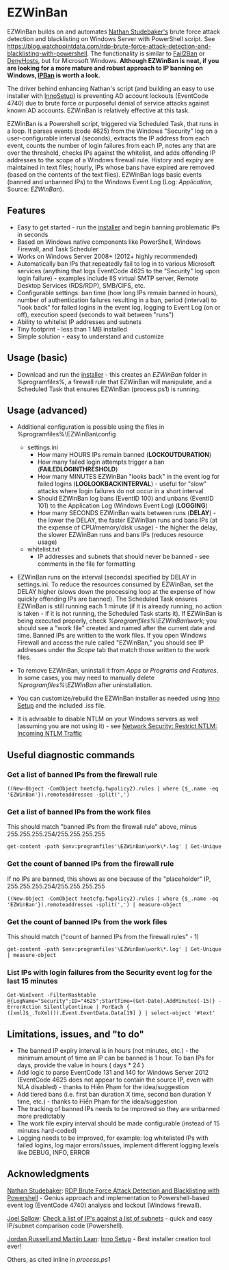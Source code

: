 # EZWinBan
EZWinBan builds on and automates [Nathan Studebaker's](https://blog.watchpointdata.com/author/nathan-studebaker) brute force attack detection and blacklisting on Windows Server with PowerShell script. See https://blog.watchpointdata.com/rdp-brute-force-attack-detection-and-blacklisting-with-powershell. The functionality is similar to [Fail2Ban](https://www.fail2ban.org/wiki/index.php/Main_Page) or [DenyHosts](https://github.com/denyhosts/denyhosts), but for Microsoft Windows. **Although EZWinBan is neat, if you are looking for a more mature and robust approach to IP banning on Windows, [IPBan](https://github.com/DigitalRuby/IPBan) is worth a look.**

The driver behind enhancing Nathan's script (and building an easy to use installer with [InnoSetup](http://www.jrsoftware.org/isinfo.php)) is preventing AD account lockouts (EventCode 4740) due to brute force or purposeful denial of service attacks against known AD accounts. EZWinBan is relatively effective at this task.

EZWinBan is a Powershell script, triggered via Scheduled Task, that runs in a loop. It parses events (code 4625) from the Windows "Security" log on a user-configurable interval (seconds), extracts the IP address from each event, counts the number of login failures from each IP, notes any that are over the threshold, checks IPs against the whitelist, and adds offending IP addresses to the scope of a Windows firewall rule. History and expiry are maintained in text files; hourly, IPs whose bans have expired are removed (based on the contents of the text files). EZWinBan logs basic events (banned and unbanned IPs) to the Windows Event Log (Log: *Application*, Source: *EZWinBan*).


## Features
* Easy to get started - run the [installer](https://github.com/neil-sabol/EZWinBan/releases/download/2.1.0/EZWinBan-Install.exe) and begin banning problematic IPs in seconds
* Based on Windows native components like PowerShell, Windows Firewall, and Task Scheduler
* Works on Windows Server 2008+ (2012+ highly recommended)
* Automatically ban IPs that repeatedly fail to log in to various Microsoft services (anything that logs EventCode 4625 to the "Security" log upon login failure) - examples include IIS virtual SMTP server, Remote Desktop Services (RDS/RDP), SMB/CIFS, etc.
* Configurable settings: ban time (how long IPs remain banned in hours), number of authentication failures resulting in a ban, period (interval) to "look back" for failed logins in the event log, logging to Event Log (on or off), execution speed (seconds to wait between "runs")
* Ability to whitelist IP addresses and subnets
* Tiny footprint - less than 1 MB installed
* Simple solution - easy to understand and customize


## Usage (basic)
* Download and run the [installer](https://github.com/neil-sabol/EZWinBan/releases/download/2.1.0/EZWinBan-Install.exe) - this creates an *EZWinBan* folder in %programfiles%, a firewall rule that EZWinBan will manipulate, and a Scheduled Task that ensures EZWinBan (process.ps1) is running.


## Usage (advanced)
* Additional configuration is possible using the files in %programfiles%\EZWinBan\config
     * settings.ini
          * How many HOURS IPs remain banned (**LOCKOUTDURATION**)
          * How many failed login attempts trigger a ban (**FAILEDLOGINTHRESHOLD**)
          * How many MINUTES EZWinBan "looks back" in the event log for failed logins (**LOGLOOKBACKINTERVAL**) - useful for "slow" attacks where login failures do not occur in a short interval
          * Should EZWinBan log bans (EventID 100) and unbans (EventID 101) to the Application Log (Windows Event Log) (**LOGGING**)
          * How many SECONDS EZWinBan waits between runs (**DELAY**) - the lower the DELAY, the faster EZWinBan runs and bans IPs (at the expense of CPU/memory/disk usage) - the higher the delay, the slower EZWinBan runs and bans IPs (reduces resource usage)
     * whitelist.txt
          * IP addresses and subnets that should never be banned - see comments in the file for formatting
   
* EZWinBan runs on the interval (seconds) specified by DELAY in settings.ini. To reduce the resources consumed by EZWinBan, set the DELAY higher (slows down the processing loop at the expense of how quickly offending IPs are banned). The Scheduled Task ensures EZWinBan is still running each 1 minute (if it is already running, no action is taken - if it is not running, the Scheduled Task starts it). If EZWinBan is being executed properly, check *%programfiles%\EZWinBan\work*; you should see a "work file" created and named after the current date and time. Banned IPs are written to the work files. If you open Windows Firewall and access the rule called "EZWinBan," you should see IP addresses under the *Scope* tab that match those written to the work files.

* To remove EZWinBan, uninstall it from *Apps* or *Programs and Features*. In some cases, you may need to manually delete *%programfiles%\EZWinBan* after uninstallation.

* You can customize/rebuild the EZWinBan installer as needed using [Inno Setup](http://www.jrsoftware.org/) and the included .iss file.

* It is advisable to disable NTLM on your Windows servers as well (assuming you are not using it) - see [Network Security: Restrict NTLM: Incoming NTLM Traffic](https://docs.microsoft.com/en-us/previous-versions/windows/it-pro/windows-server-2008-R2-and-2008/jj852167(v=ws.10))


## Useful diagnostic commands
### Get a list of banned IPs from the firewall rule
```
((New-Object -ComObject hnetcfg.fwpolicy2).rules | where {$_.name -eq 'EZWinBan'}).remoteaddresses -split(',')
```

### Get a list of banned IPs from the work files
This should match "banned IPs from the firewall rule" above, minus 255.255.255.254/255.255.255.255 
```
get-content -path $env:programfiles'\EZWinBan\work\*.log' | Get-Unique
```

### Get the count of banned IPs from the firewall rule
If no IPs are banned, this shows as one because of the "placeholder" IP, 255.255.255.254/255.255.255.255
```
((New-Object -ComObject hnetcfg.fwpolicy2).rules | where {$_.name -eq 'EZWinBan'}).remoteaddresses -split(',') | measure-object
```

### Get the count of banned IPs from the work files
This should match ("count of banned IPs from the firewall rules" - 1)
```
get-content -path $env:programfiles'\EZWinBan\work\*.log' | Get-Unique | measure-object
```

### List IPs with login failures from the Security event log for the last 15 minutes
```
Get-WinEvent -FilterHashtable @{LogName="Security";ID="4625";StartTime=(Get-Date).AddMinutes(-15)} -ErrorAction SilentlyContinue | ForEach { ([xml]$_.ToXml()).Event.EventData.Data[19] } | select-object '#text'
```


## Limitations, issues, and "to do"
* The banned IP expiry interval is in hours (not minutes, etc.) - the minimum amount of time an IP can be banned is 1 hour. To ban IPs for days, provide the value in hours ( days * 24 )
* Add logic to parse EventCode 131 and 140 for Windows Server 2012 (EventCode 4625 does not appear to contain the source IP, even with NLA disabled) - thanks to Hiền Phạm for the idea/suggestion
* Add tiered bans (i.e. first ban duration X time, second ban duration Y time, etc.) - thanks to Hiền Phạm for the idea/suggestion
* The tracking of banned IPs needs to be improved so they are unbanned more predictably
* The work file expiry interval should be made configurable (instead of 15 minutes hard-coded)
* Logging needs to be improved, for example: log whitelisted IPs with failed logins, log major errors/issues, implement different logging levels like DEBUG, INFO, ERROR


## Acknowledgments
[Nathan Studebaker](https://blog.watchpointdata.com/author/nathan-studebaker): [RDP Brute Force Attack Detection and Blacklisting with Powershell](https://blog.watchpointdata.com/rdp-brute-force-attack-detection-and-blacklisting-with-powershell) - Genius approach and implementation to Powershell-based event log (EventCode 4740) analysis and lockout (Windows firewall).

[Joel Sallow](https://www.reddit.com/user/Ta11ow/): [Check a list of IP's against a list of subnets](https://www.reddit.com/r/PowerShell/comments/8u14wl/check_a_list_of_ips_against_a_list_of_subnets/) - quick and easy IP/subnet comparison code (Powershell).

[Jordan Russell and Martijn Laan](http://www.jrsoftware.org/isinfo.php): [Inno Setup](http://www.jrsoftware.org/) - Best installer creation tool ever!

Others, as cited inline in *process.ps1*
